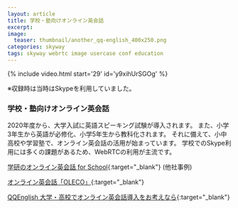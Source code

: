 ```yaml
---
layout: article
title: 学校・塾向けオンライン英会話
excerpt: 
image:
  teaser: thumbnail/another_qq-english_400x250.png
categories: skyway
tags: skyway webrtc image usercase conf education
---
```


{% include video.html start='29' id='y9xihUrSGOg' %}

※収録時は当時はSkypeを利用していました。

### 学校・塾向けオンライン英会話

2020年度から、大学入試に英語スピーキング試験が導入されます。
また、小学3年生から英語が必修化、小学5年生から教科化されます。
それに備えて、小中高校や学習塾で、オンライン英会話の活用が始まっています。
学校でのSkype利用には多くの課題があるため、WebRTCの利用が主流です。

[学研のオンライン英会話 for School](http://talkingtime.jp/school/){:target="_blank"} (他社事例)

[オンライン英会話「OLECO」](http://oleco.jp){:target="_blank"}

[QQEnglish 大学・高校でオンライン英会話導入をお考えなら](http://www.qqeng.com/education/){:target="_blank"}
